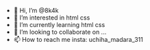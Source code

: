 - 👋 Hi, I’m @8k4k
- 👀 I’m interested in html css
- 🌱 I’m currently learning html css
- 💞️ I’m looking to collaborate on ...
- 📫 How to reach me insta: uchiha_madara_311

<!---
8k4k/8k4k is a ✨ special ✨ repository because its `README.md` (this file) appears on your GitHub profile.
You can click the Preview link to take a look at your changes.
--->
